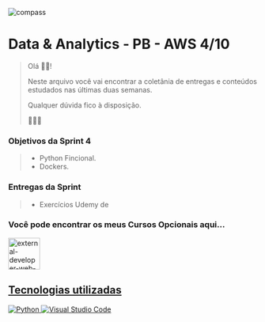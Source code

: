 ![compass](https://vetores.org/d/compass-uol.svg)

# Data & Analytics - PB - AWS 4/10

> Olá 👋🏼! 
> 
> Neste arquivo você vai encontrar a coletânia de entregas e conteúdos estudados nas últimas duas semanas.
> 
> Qualquer dúvida fico à disposição. 
> 
> 👩🏻‍💻

### Objetivos da Sprint 4
>
> - Python Fincional.
> - Dockers.
>
### Entregas da Sprint
>
> - Exercícios Udemy de
>

### Você pode encontrar os meus **Cursos Opcionais** aqui...
 <div> 
  <a href="https://github.com/paularcsarruda/Compass/tree/main/Opcionais" target="_blank"><img width="64" height="64" src="https://img.icons8.com/external-flaticons-lineal-color-flat-icons/64/external-developer-web-development-flaticons-lineal-color-flat-icons.png" alt="external-developer-web-development-flaticons-lineal-color-flat-icons"/>
  </div>
    
## Tecnologias utilizadas
![Python](https://img.shields.io/badge/python-3670A0?style=for-the-badge&logo=python&logoColor=ffdd54)
![Visual Studio Code](https://img.shields.io/badge/Visual%20Studio%20Code-0078d7.svg?style=for-the-badge&logo=visual-studio-code&logoColor=white)
